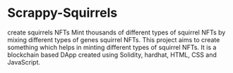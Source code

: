 # Scrappy-Squirrels
create squirrels NFTs
Mint thousands of different types of squirrel NFTs by mixing different types of genes squirrel NFTs.
This project aims to create something which helps in minting different types of squirrel NFTs.
It is a blockchain based DApp created using Solidity, hardhat, HTML, CSS and JavaScript.
